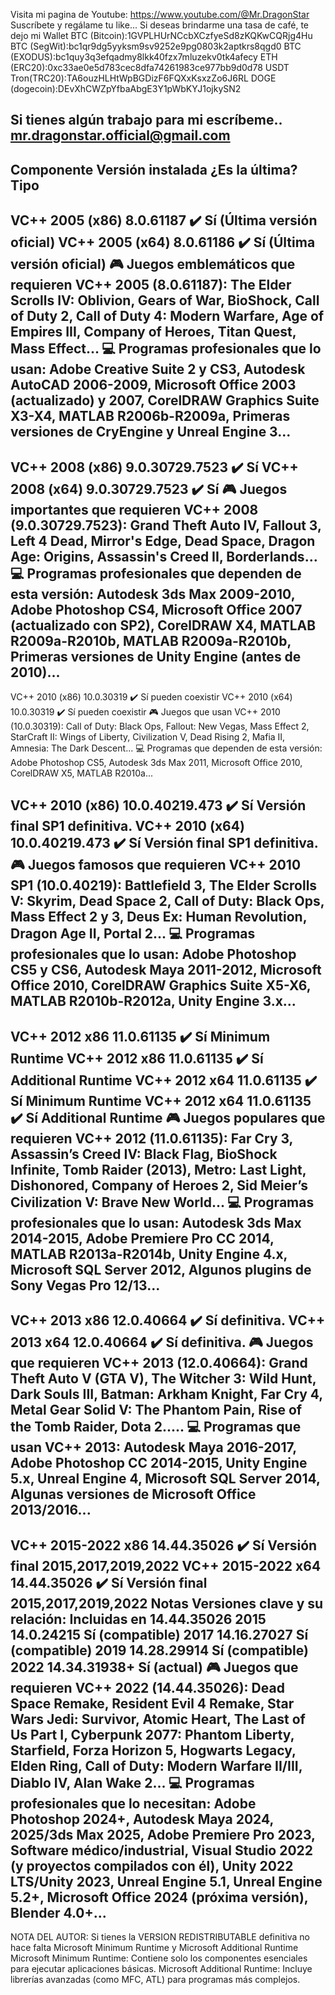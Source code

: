 Visita mi pagina de Youtube:
https://www.youtube.com/@Mr.DragonStar
Suscríbete y regálame tu like...
Si deseas brindarme una tasa de café, te dejo mi Wallet
BTC (Bitcoin):1GVPLHUrNCcbXCzfyeSd8zKQKwCQRjg4Hu
BTC (SegWit):bc1qr9dg5yyksm9sv9252e9pg0803k2aptkrs8qgd0
BTC (EXODUS):bc1quy3q3efqadmy8lkk40fzx7mluzekv0tk4afecy
ETH (ERC20):0xc33ae0e5d783cec8dfa74261983ce977bb9d0d78
USDT Tron(TRC20):TA6ouzHLHtWpBGDizF6FQXxKsxzZo6J6RL
DOGE (dogecoin):DEvXhCWZpYfbaAbgE3Y1pWbKYJ1ojkySN2

Si tienes algún trabajo para mi escríbeme..
mr.dragonstar.official@gmail.com
------------------------------------------------------------------------------------------------------------
Componente	      Versión instalada     ¿Es la última?  Tipo
------------------------------------------------------------------------------------------------------------
VC++ 2005 (x86) 	8.0.61187                ✔️ Sí       (Última versión oficial)
VC++ 2005 (x64) 	8.0.61186                ✔️ Sí       (Última versión oficial)
🎮 Juegos emblemáticos que requieren VC++ 2005 (8.0.61187):
The Elder Scrolls IV: Oblivion, Gears of War, BioShock, Call of Duty 2, Call of Duty 4: Modern Warfare,
Age of Empires III, Company of Heroes, Titan Quest, Mass Effect…
💻 Programas profesionales que lo usan:
Adobe Creative Suite 2 y CS3, Autodesk AutoCAD 2006-2009, Microsoft Office 2003 (actualizado) y 2007,
CorelDRAW Graphics Suite X3-X4, MATLAB R2006b-R2009a, Primeras versiones de CryEngine y Unreal Engine 3...
------------------------------------------------------------------------------------------------------------
VC++ 2008 (x86) 	 9.0.30729.7523	         ✔️ Sí
VC++ 2008 (x64)	   9.0.30729.7523	         ✔️ Sí
🎮 Juegos importantes que requieren VC++ 2008 (9.0.30729.7523):
Grand Theft Auto IV, Fallout 3, Left 4 Dead, Mirror's Edge, Dead Space, Dragon Age: Origins, 
Assassin's Creed II, Borderlands…
💻 Programas profesionales que dependen de esta versión:
Autodesk 3ds Max 2009-2010, Adobe Photoshop CS4, Microsoft Office 2007 (actualizado con SP2),
CorelDRAW X4, MATLAB R2009a-R2010b, MATLAB R2009a-R2010b, Primeras versiones de Unity Engine (antes de 2010)...
------------------------------------------------------------------------------------------------------------
VC++ 2010 (x86)  	  10.0.30319	           ✔️ Sí	pueden coexistir
VC++ 2010 (x64)	    10.0.30319	           ✔️ Sí	pueden coexistir
🎮 Juegos que usan VC++ 2010 (10.0.30319):
Call of Duty: Black Ops, Fallout: New Vegas, Mass Effect 2, StarCraft II: Wings of Liberty, Civilization V,
Dead Rising 2, Mafia II, Amnesia: The Dark Descent...
💻 Programas que dependen de esta versión:
Adobe Photoshop CS5, Autodesk 3ds Max 2011, Microsoft Office 2010, CorelDRAW X5, MATLAB R2010a...

VC++ 2010 (x86)  	  10.0.40219.473        ✔️ Sí	Versión final SP1 definitiva.
VC++ 2010 (x64)	    10.0.40219.473	      ✔️ Sí	Versión final SP1 definitiva.
🎮 Juegos famosos que requieren VC++ 2010 SP1 (10.0.40219):
Battlefield 3, The Elder Scrolls V: Skyrim, Dead Space 2, Call of Duty: Black Ops, Mass Effect 2 y 3,
Deus Ex: Human Revolution, Dragon Age II, Portal 2...
💻 Programas profesionales que lo usan:
Adobe Photoshop CS5 y CS6, Autodesk Maya 2011-2012, Microsoft Office 2010, CorelDRAW Graphics Suite X5-X6,
MATLAB R2010b-R2012a, Unity Engine 3.x...
------------------------------------------------------------------------------------------------------------
VC++ 2012 x86	       11.0.61135	          ✔️ Sí	Minimum Runtime
VC++ 2012 x86	       11.0.61135	          ✔️ Sí	Additional Runtime
VC++ 2012 x64	       11.0.61135	          ✔️ Sí	Minimum Runtime
VC++ 2012 x64	       11.0.61135	          ✔️ Sí	Additional Runtime
🎮 Juegos populares que requieren VC++ 2012 (11.0.61135):
Far Cry 3, Assassin’s Creed IV: Black Flag, BioShock Infinite, Tomb Raider (2013),
Metro: Last Light, Dishonored, Company of Heroes 2, Sid Meier’s Civilization V: Brave New World…
💻 Programas profesionales que lo usan:
Autodesk 3ds Max 2014-2015, Adobe Premiere Pro CC 2014, MATLAB R2013a-R2014b, Unity Engine 4.x,
Microsoft SQL Server 2012, Algunos plugins de Sony Vegas Pro 12/13...
------------------------------------------------------------------------------------------------------------
VC++ 2013 x86	        12.0.40664	        ✔️ Sí	definitiva.
VC++ 2013 x64	        12.0.40664	        ✔️ Sí	definitiva.
🎮 Juegos que requieren VC++ 2013 (12.0.40664):
Grand Theft Auto V (GTA V), The Witcher 3: Wild Hunt, Dark Souls III, Batman: Arkham Knight,
Far Cry 4, Metal Gear Solid V: The Phantom Pain, Rise of the Tomb Raider, Dota 2.....
💻 Programas que usan VC++ 2013:
Autodesk Maya 2016-2017, Adobe Photoshop CC 2014-2015, Unity Engine 5.x, Unreal Engine 4,
Microsoft SQL Server 2014, Algunas versiones de Microsoft Office 2013/2016...
------------------------------------------------------------------------------------------------------------
VC++ 2015-2022 x86	   14.44.35026	       ✔️ Sí	Versión final 2015,2017,2019,2022
VC++ 2015-2022 x64	   14.44.35026	       ✔️ Sí	Versión final 2015,2017,2019,2022
Notas Versiones clave y su relación:
Incluidas en 14.44.35026
2015	14.0.24215	Sí (compatible)
2017	14.16.27027	Sí (compatible)
2019	14.28.29914	Sí (compatible)
2022	14.34.31938+	Sí (actual)
🎮 Juegos que requieren VC++ 2022 (14.44.35026):
Dead Space Remake, Resident Evil 4 Remake, Star Wars Jedi: Survivor, Atomic Heart, The Last of Us Part I, 
Cyberpunk 2077: Phantom Liberty, Starfield, Forza Horizon 5, Hogwarts Legacy, Elden Ring,
Call of Duty: Modern Warfare II/III, Diablo IV, Alan Wake 2...
💻 Programas profesionales que lo necesitan:
Adobe Photoshop 2024+, Autodesk Maya 2024, 2025/3ds Max 2025, Adobe Premiere Pro 2023, Software médico/industrial,
Visual Studio 2022 (y proyectos compilados con él), Unity 2022 LTS/Unity 2023, Unreal Engine 5.1, Unreal Engine 5.2+, Microsoft Office 2024 (próxima versión),
Blender 4.0+...
------------------------------------------------------------------------------------------------------------
NOTA DEL AUTOR:
Si tienes la VERSION REDISTRIBUTABLE definitiva no hace falta Microsoft Minimum Runtime y Microsoft Additional Runtime
Microsoft Minimum Runtime: Contiene solo los componentes esenciales para ejecutar aplicaciones básicas.
Microsoft Additional Runtime: Incluye librerías avanzadas (como MFC, ATL) para programas más complejos.
